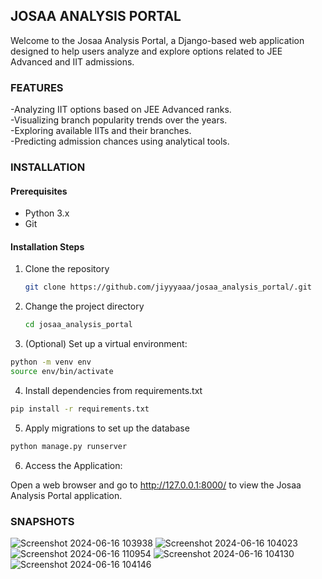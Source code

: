 ## JOSAA ANALYSIS PORTAL
Welcome to the Josaa Analysis Portal, a Django-based web application designed to help users analyze and explore options related to JEE Advanced and IIT admissions.

### FEATURES
  -Analyzing IIT options based on JEE Advanced ranks.<br/>
  -Visualizing branch popularity trends over the years.<br/>
  -Exploring available IITs and their branches.<br/>
  -Predicting admission chances using analytical tools.<br/>

### INSTALLATION
#### Prerequisites
  - Python 3.x
  - Git

#### Installation Steps
1. Clone the repository
   ``` bash
   git clone https://github.com/jiyyyaaa/josaa_analysis_portal/.git
   ```
2. Change the project directory
   ```bash
   cd josaa_analysis_portal
   ```
3. (Optional) Set up a virtual environment:
```bash
python -m venv env
source env/bin/activate 
```
4. Install dependencies from requirements.txt
```bash
pip install -r requirements.txt
```
5. Apply migrations to set up the database
```bash
python manage.py runserver
```
6. Access the Application: 

Open a web browser and go to http://127.0.0.1:8000/ to view the Josaa Analysis Portal application.

### SNAPSHOTS
![Screenshot 2024-06-16 103938](https://github.com/jiyyyaaa/josaa_analysis_portal/assets/163669864/dc470e2c-6fde-4b81-9419-00ea022340f1)
![Screenshot 2024-06-16 104023](https://github.com/jiyyyaaa/josaa_analysis_portal/assets/163669864/37795d4c-5775-4b05-a8e3-bcd7516fb348)
![Screenshot 2024-06-16 110954](https://github.com/jiyyyaaa/josaa_analysis_portal/assets/163669864/298edc71-3e6b-4b70-9648-4283cfbc21b8)
![Screenshot 2024-06-16 104130](https://github.com/jiyyyaaa/josaa_analysis_portal/assets/163669864/8e17a338-1704-4ba5-a78b-bb4dffece8f1)
![Screenshot 2024-06-16 104146](https://github.com/jiyyyaaa/josaa_analysis_portal/assets/163669864/5d8ae1e6-9387-4696-a557-f76cad0baad2)


